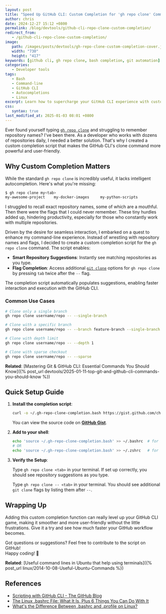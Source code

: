 ```yaml
---
layout: post
title: "Speed Up GitHub CLI: Custom Completion for 'gh repo clone' Command"
author: chris
date: 2024-12-27 15:12 +0800
permalink: /blog/devtools/github-cli-repo-clone-custom-completion/
redirect_from:
   - /github-cli-repo-clone-custom-completion/
image:
   path: /images/posts/devtools/gh-repo-clone-custom-completion-cover.jpg
   width: "730"
   height: "417"
keywords: [github cli, gh repo clone, bash completion, git automation]
categories:
   - Developer tools
tags:
   - Bash
   - Command-line
   - GitHub CLI
   - Autocompletions
   - Linux
excerpt: Learn how to supercharge your GitHub CLI experience with custom bash completion for the 'gh repo clone' command. Includes step-by-step setup and practical examples.
css:
   syntax: true
last_modified_at: 2025-01-03 08:01 +0800
---
```


Ever found yourself typing [`gh repo clone`](https://cli.github.com/manual/gh_repo_clone) and struggling to remember repository names? I've been there. As a developer who works with dozens of repositories daily, I needed a better solution. That's why I created a custom completion script that makes the GitHub CLI's clone command more powerful and user-friendly.

## Why Custom Completion Matters

While the standard `gh repo clone` is incredibly useful, it lacks intelligent autocompletion. Here's what you're missing:

```bash
$ gh repo clone my<tab>
my-awesome-project    my-docker-images     my-python-scripts
```

I struggled to recall exact repository names, some of which are a mouthful. Then there were the flags that I could never remember. These tiny hurdles added up, hindering productivity, especially for those who constantly work with multiple repositories.

Driven by the desire for seamless interaction, I embarked on a quest to enhance my command-line experience. Instead of wrestling with repository names and flags, I decided to create a custom completion script for the `gh repo clone` command. The script enables:

- **Smart Repository Suggestions**: Instantly see matching repositories as you type.
- **Flag Completion**: Access additional [`git clone`](https://git-scm.com/docs/git-clone) options for `gh repo clone` by pressing `tab` twice after the `--` flag.

The completion script automatically populates suggestions, enabling faster interaction and execution with the GitHub CLI.

### Common Use Cases

```bash
# Clone only a single branch
gh repo clone username/repo -- --single-branch

# Clone with a specific branch
gh repo clone username/repo -- --branch feature-branch --single-branch

# Clone with depth limit
gh repo clone username/repo -- --depth 1

# Clone with sparse checkout
gh repo clone username/repo -- --sparse
```

**Related**: [Mastering Git & GitHub CLI: Essential Commands You Should Know]({% post_url devtools/2025-01-11-top-git-and-github-cli-commands-you-should-know %})

## Quick Setup Guide

1. **Install the completion script**:

   ```bash
   curl -o ~/.gh-repo-clone-completion.bash https://gist.github.com/chriskyfung/50039cb2a9b586047adc2726085c6280/raw/.bash_profile
   ```

   You can view the source code on **[GitHub Gist](https://gist.github.com/chriskyfung/50039cb2a9b586047adc2726085c6280)**.

2. **Add to your shell**:

   ```bash
   echo 'source ~/.gh-repo-clone-completion.bash' >> ~/.bashrc  # for bash
   # OR
   echo 'source ~/.gh-repo-clone-completion.bash' >> ~/.zshrc   # for zsh
   ```

3. **Verify the Setup**:

   Type `gh repo clone <tab>` in your terminal. If set up correctly, you should see repository suggestions as you type.

   Type `gh repo clone -- <tab>` in your terminal. You should see additional `git clone` flags by listing them after `--`.

## Wrapping Up

Adding this custom completion function can really level up your GitHub CLI game, making it smoother and more user-friendly without the little frustrations. Give it a try and see how much faster your GitHub workflow becomes.

Got questions or suggestions?
Feel free to contribute to the script on GitHub!  \
Happy coding! 🚀

**Related**: [Useful command lines in Ubuntu that help using terminals]({% post_url linux/2014-10-08-Useful-Ubuntu-Commands %})

## References

- [Scripting with GitHub CLI - The GitHub Blog](https://github.blog/engineering/engineering-principles/scripting-with-github-cli/)
- [The Linux .bashrc File: What It Is, Plus 6 Things You Can Do With It](https://www.howtogeek.com/the-linux-bashrc-file-explained/)
- [What's the Difference Between .bashrc and .profile on Linux?](https://www.howtogeek.com/830549/whats-the-difference-between-bashrc-and-profile-on-linux/)
